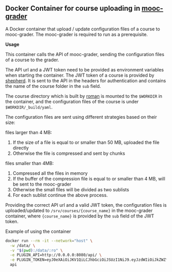 **Docker Container for course uploading in [mooc-grader](https://github.com/Aalto-LeTech/mooc-grader)**
----
A Docker container that upload / update configuration files of a course to mooc-grader. 
The mooc-grader is required to run as a prerequisite.


**Usage**

This container calls the API of mooc-grader, 
sending the configuration files of a course to the grader. 

The API url and a JWT token need to be provided as environment variables when starting the container. 
The JWT token of a course is provided by [shepherd](https://github.com/apluslms/shepherd).
It is sent to the API in the headers for authentication 
and contains the name of the course folder in the `sub` field.

The course directory which is built by [roman](https://github.com/apluslms/roman) is mounted
to the `$WORKDIR` in the container, and the configuration files of the course is under `$WORKDIR/_build/yaml`.

The configuration files are sent using different strategies based on their size:

files larger than 4 MB: 
1. If the size of a file is equal to or smaller than 50 MB, uploaded the file directly
2. Otherwise the file is compressed and sent by chunks

files smaller than 4MB: 
1. Compressed all the files in memory 
2. If the buffer of the compression file is equal to or smaller than 4 MB, will be sent to the mooc-grader
3. Otherwise the small files will be divided as two sublists 
4. For each sublist continue the above process. 

Providing the correct API url and a valid JWT token, 
the configuration files is uploaded/updated to `/srv/courses/{course_name}` in the mooc-grader container, 
where `{course_name}` is provided by the `sub` field of the JWT token.

Example of using the container
```bash
docker run --rm -it --network="host" \
  -w /data/ \
  -v "$(pwd):/data/:ro" \
  -e PLUGIN_API=http://0.0.0.0:8080/api/ \
  -e PLUGIN_TOKEN=eyJ0eXAiOiJKV1QiLCJhbGciOiJSUzI1NiJ9.eyJzdWIiOiJkZWZfY291cnNlIiwiaWF0IjoxNTYyODI4MzA0LCJpc3MiOiJzaGVw \
  api 
```
